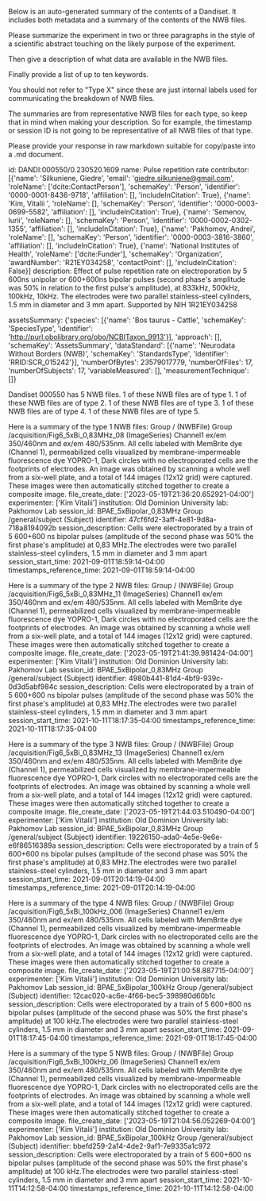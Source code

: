 
Below is an auto-generated summary of the contents of a Dandiset. It includes both metadata and a summary of the contents of the NWB files.

Please summarize the experiment in two or three paragraphs in the style of a scientific abstract touching on the likely purpose of the experiment.

Then give a description of what data are available in the NWB files.

Finally provide a list of up to ten keywords.

You should not refer to "Type X" since these are just internal labels used for communicating the breakdown of NWB files.

The summaries are from representative NWB files for each type, so keep that in mind when making your description. So for example, the timestamp or session ID is not going to be representative of all NWB files of that type.

Please provide your response in raw markdown suitable for copy/paste into a .md document.


id: DANDI:000550/0.230520.1609
name: Pulse repetition rate
contributor: [{'name': 'Silkuniene, Giedre', 'email': 'giedre.silkuniene@gmail.com', 'roleName': ['dcite:ContactPerson'], 'schemaKey': 'Person', 'identifier': '0000-0001-8436-9718', 'affiliation': [], 'includeInCitation': True}, {'name': 'Kim, Vitalii ', 'roleName': [], 'schemaKey': 'Person', 'identifier': '0000-0003-0699-5582', 'affiliation': [], 'includeInCitation': True}, {'name': 'Semenov, Iurii', 'roleName': [], 'schemaKey': 'Person', 'identifier': '0000-0002-0302-1355', 'affiliation': [], 'includeInCitation': True}, {'name': 'Pakhomov, Andrei', 'roleName': [], 'schemaKey': 'Person', 'identifier': '0000-0003-3816-3860', 'affiliation': [], 'includeInCitation': True}, {'name': 'National Institutes of Health', 'roleName': ['dcite:Funder'], 'schemaKey': 'Organization', 'awardNumber': 'R21EY034258', 'contactPoint': [], 'includeInCitation': False}]
description: Effect of pulse repetition rate on electroporation by 5 600ns unipolar or 600+600ns bipolar pulses (second phase's amplitude was 50% in relation to the first pulse's amplitude), at 833kHz, 500kHz, 100kHz, 10kHz. The electrodes were two parallel stainless-steel cylinders, 1.5 mm in diameter and 3 mm apart. Supported by NIH 1R21EY034258

assetsSummary: {'species': [{'name': 'Bos taurus - Cattle', 'schemaKey': 'SpeciesType', 'identifier': 'http://purl.obolibrary.org/obo/NCBITaxon_9913'}], 'approach': [], 'schemaKey': 'AssetsSummary', 'dataStandard': [{'name': 'Neurodata Without Borders (NWB)', 'schemaKey': 'StandardsType', 'identifier': 'RRID:SCR_015242'}], 'numberOfBytes': 23579017779, 'numberOfFiles': 17, 'numberOfSubjects': 17, 'variableMeasured': [], 'measurementTechnique': []}

Dandiset 000550 has 5 NWB files.
1 of these NWB files are of type 1.
1 of these NWB files are of type 2.
1 of these NWB files are of type 3.
1 of these NWB files are of type 4.
1 of these NWB files are of type 5.


Here is a summary of the type 1 NWB files:
  Group / (NWBFile) 
  Group /acquisition/Fig6_5xBi_0,83MHz_08 (ImageSeries) Channel1 ex/em 350/460nm and ex/em 480/535nm. All cells labeled with MemBrite dye (Channel 1), permeabilized cells visualized by membrane-impermeable fluorescence dye YOPRO-1, Dark circles with no electroporated cells are the footprints of electrodes. An image was obtained by scanning a whole well from a six-well plate, and a total of 144 images (12x12 grid) were captured. These images were then automatically stitched together to create a composite image.
  file_create_date: ['2023-05-19T21:36:20.652921-04:00']
  experimenter: ['Kim Vitalii']
  institution: Old Dominion University
  lab: Pakhomov Lab
  session_id: BPAE_5xBipolar_0,83MHz
  Group /general/subject (Subject) 
  identifier: 47cf6fd2-3aff-4e81-9d8a-718a8194092b
  session_description: Cells were electroporated by a train of 5 600+600 ns bipolar pulses (amplitude of the second phase was 50% the first phase's amplitude) at 0,83 MHz.The electrodes were two parallel stainless-steel cylinders, 1.5 mm in diameter and 3 mm apart
  session_start_time: 2021-09-01T18:59:14-04:00
  timestamps_reference_time: 2021-09-01T18:59:14-04:00


Here is a summary of the type 2 NWB files:
  Group / (NWBFile) 
  Group /acquisition/Fig6_5xBi_0,83MHz_11 (ImageSeries) Channel1 ex/em 350/460nm and ex/em 480/535nm. All cells labeled with MemBrite dye (Channel 1), permeabilized cells visualized by membrane-impermeable fluorescence dye YOPRO-1, Dark circles with no electroporated cells are the footprints of electrodes. An image was obtained by scanning a whole well from a six-well plate, and a total of 144 images (12x12 grid) were captured. These images were then automatically stitched together to create a composite image.
  file_create_date: ['2023-05-19T21:41:39.981424-04:00']
  experimenter: ['Kim Vitalii']
  institution: Old Dominion University
  lab: Pakhomov Lab
  session_id: BPAE_5xBipolar_0,83MHz
  Group /general/subject (Subject) 
  identifier: 4980b441-81d4-4bf9-939c-0d3d5abf984c
  session_description: Cells were electroporated by a train of 5 600+600 ns bipolar pulses (amplitude of the second phase was 50% the first phase's amplitude) at 0,83 MHz.The electrodes were two parallel stainless-steel cylinders, 1.5 mm in diameter and 3 mm apart
  session_start_time: 2021-10-11T18:17:35-04:00
  timestamps_reference_time: 2021-10-11T18:17:35-04:00


Here is a summary of the type 3 NWB files:
  Group / (NWBFile) 
  Group /acquisition/Fig6_5xBi_0,83MHz_13 (ImageSeries) Channel1 ex/em 350/460nm and ex/em 480/535nm. All cells labeled with MemBrite dye (Channel 1), permeabilized cells visualized by membrane-impermeable fluorescence dye YOPRO-1, Dark circles with no electroporated cells are the footprints of electrodes. An image was obtained by scanning a whole well from a six-well plate, and a total of 144 images (12x12 grid) were captured. These images were then automatically stitched together to create a composite image.
  file_create_date: ['2023-05-19T21:44:03.510490-04:00']
  experimenter: ['Kim Vitalii']
  institution: Old Dominion University
  lab: Pakhomov Lab
  session_id: BPAE_5xBipolar_0,83MHz
  Group /general/subject (Subject) 
  identifier: 19226150-ada0-4e5e-9e6e-e6f86516389a
  session_description: Cells were electroporated by a train of 5 600+600 ns bipolar pulses (amplitude of the second phase was 50% the first phase's amplitude) at 0,83 MHz.The electrodes were two parallel stainless-steel cylinders, 1.5 mm in diameter and 3 mm apart
  session_start_time: 2021-09-01T20:14:19-04:00
  timestamps_reference_time: 2021-09-01T20:14:19-04:00


Here is a summary of the type 4 NWB files:
  Group / (NWBFile) 
  Group /acquisition/Fig6_5xBi_100kHz_006 (ImageSeries) Channel1 ex/em 350/460nm and ex/em 480/535nm. All cells labeled with MemBrite dye (Channel 1), permeabilized cells visualized by membrane-impermeable fluorescence dye YOPRO-1, Dark circles with no electroporated cells are the footprints of electrodes. An image was obtained by scanning a whole well from a six-well plate, and a total of 144 images (12x12 grid) were captured. These images were then automatically stitched together to create a composite image.
  file_create_date: ['2023-05-19T21:00:58.887715-04:00']
  experimenter: ['Kim Vitalii']
  institution: Old Dominion University
  lab: Pakhomov Lab
  session_id: BPAE_5xBipolar_100kHz
  Group /general/subject (Subject) 
  identifier: 12cac020-ac6e-4f66-bec5-398980d60b1c
  session_description: Cells were electroporated by a train of 5 600+600 ns bipolar pulses (amplitude of the second phase was 50% the first phase's amplitude) at 100 kHz.The electrodes were two parallel stainless-steel cylinders, 1.5 mm in diameter and 3 mm apart
  session_start_time: 2021-09-01T18:17:45-04:00
  timestamps_reference_time: 2021-09-01T18:17:45-04:00


Here is a summary of the type 5 NWB files:
  Group / (NWBFile) 
  Group /acquisition/Fig6_5xBi_100kHz_06 (ImageSeries) Channel1 ex/em 350/460nm and ex/em 480/535nm. All cells labeled with MemBrite dye (Channel 1), permeabilized cells visualized by membrane-impermeable fluorescence dye YOPRO-1, Dark circles with no electroporated cells are the footprints of electrodes. An image was obtained by scanning a whole well from a six-well plate, and a total of 144 images (12x12 grid) were captured. These images were then automatically stitched together to create a composite image.
  file_create_date: ['2023-05-19T21:04:56.052269-04:00']
  experimenter: ['Kim Vitalii']
  institution: Old Dominion University
  lab: Pakhomov Lab
  session_id: BPAE_5xBipolar_100kHz
  Group /general/subject (Subject) 
  identifier: bbefd259-2a14-4de2-9af1-7e9335a1c972
  session_description: Cells were electroporated by a train of 5 600+600 ns bipolar pulses (amplitude of the second phase was 50% the first phase's amplitude) at 100 kHz.The electrodes were two parallel stainless-steel cylinders, 1.5 mm in diameter and 3 mm apart
  session_start_time: 2021-10-11T14:12:58-04:00
  timestamps_reference_time: 2021-10-11T14:12:58-04:00
